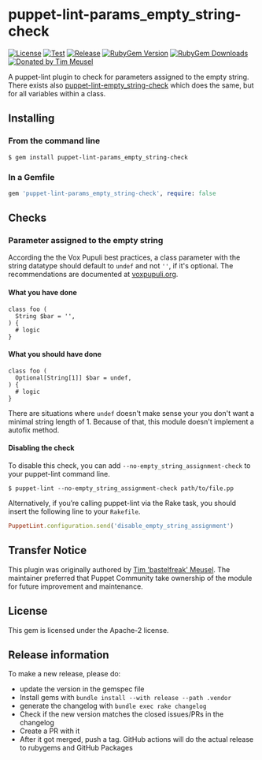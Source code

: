 # puppet-lint-params_empty_string-check

[![License](https://img.shields.io/github/license/voxpupuli/puppet-lint-params_empty_string-check.svg)](https://github.com/voxpupuli/puppet-lint-params_empty_string-check/blob/master/LICENSE)
[![Test](https://github.com/voxpupuli/puppet-lint-params_empty_string-check/actions/workflows/test.yml/badge.svg)](https://github.com/voxpupuli/puppet-lint-params_empty_string-check/actions/workflows/test.yml)
[![Release](https://github.com/voxpupuli/puppet-lint-params_empty_string-check/actions/workflows/release.yml/badge.svg)](https://github.com/voxpupuli/puppet-lint-params_empty_string-check/actions/workflows/release.yml)
[![RubyGem Version](https://img.shields.io/gem/v/puppet-lint-params_empty_string-check.svg)](https://rubygems.org/gems/puppet-lint-params_empty_string-check)
[![RubyGem Downloads](https://img.shields.io/gem/dt/puppet-lint-params_empty_string-check.svg)](https://rubygems.org/gems/puppet-lint-params_empty_string-check)
[![Donated by Tim Meusel](https://img.shields.io/badge/donated%20by-Tim%20%27bastelfreak%27%20Meusel-fb7047.svg)](#transfer-notice)

A puppet-lint plugin to check for parameters assigned to the empty string. There
exists also
[puppet-lint-empty_string-check](https://github.com/voxpupuli/puppet-lint-empty_string-check/)
which does the same, but for all variables within a class.

## Installing

### From the command line

```shell
$ gem install puppet-lint-params_empty_string-check
```

### In a Gemfile

```ruby
gem 'puppet-lint-params_empty_string-check', require: false
```

## Checks

### Parameter assigned to the empty string

According the the Vox Pupuli best practices, a class parameter with the string
datatype should default to `undef` and not `''`, if it's optional. The
recommendations are documented at [voxpupuli.org](https://voxpupuli.org/docs/reviewing_pr/).

#### What you have done

```puppet
class foo (
  String $bar = '',
) {
  # logic
}
```

#### What you should have done

```puppet
class foo (
  Optional[String[1]] $bar = undef,
) {
  # logic
}
```

There are situations where `undef` doesn't make sense your you don't want a
minimal string length of 1. Because of that, this module doesn't implement a
autofix method.

#### Disabling the check

To disable this check, you can add `--no-empty_string_assignment-check` to your puppet-lint command line.

```shell
$ puppet-lint --no-empty_string_assignment-check path/to/file.pp
```

Alternatively, if you’re calling puppet-lint via the Rake task, you should insert the following line to your `Rakefile`.

```ruby
PuppetLint.configuration.send('disable_empty_string_assignment')
```

## Transfer Notice

This plugin was originally authored by [Tim 'bastelfreak' Meusel](https://github.com/bastelfreak).
The maintainer preferred that Puppet Community take ownership of the module for future improvement and maintenance.

## License

This gem is licensed under the Apache-2 license.

## Release information

To make a new release, please do:
* update the version in the gemspec file
* Install gems with `bundle install --with release --path .vendor`
* generate the changelog with `bundle exec rake changelog`
* Check if the new version matches the closed issues/PRs in the changelog
* Create a PR with it
* After it got merged, push a tag. GitHub actions will do the actual release to rubygems and GitHub Packages
